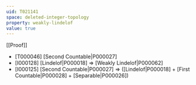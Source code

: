 ```yaml
---
uid: T021141
space: deleted-integer-topology
property: weakly-lindelof
value: true
---
```

[[Proof]]

* [T000046] [Second Countable|P000027]
* [I000128] [Lindelof|P000018] => [Weakly Lindelof|P000062]
* [I000125] [Second Countable|P000027] => ([Lindelof|P000018] + [First Countable|P000028] + [Separable|P000026])

